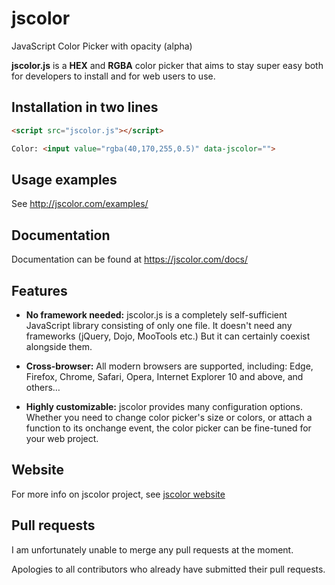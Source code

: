 # jscolor

JavaScript Color Picker with opacity (alpha)

**jscolor.js** is a **HEX** and **RGBA** color picker that aims to stay super easy both for developers to install and for web users to use.



## Installation in two lines

```html
<script src="jscolor.js"></script>

Color: <input value="rgba(40,170,255,0.5)" data-jscolor="">
```


## Usage examples

See http://jscolor.com/examples/



## Documentation

Documentation can be found at https://jscolor.com/docs/



## Features

* **No framework needed:**
  jscolor.js is a completely self-sufficient JavaScript library consisting of only one file.
  It doesn't need any frameworks (jQuery, Dojo, MooTools etc.) But it can certainly coexist alongside them.


* **Cross-browser:**
  All modern browsers are supported, including:
  Edge, Firefox, Chrome, Safari, Opera, Internet Explorer 10 and above, and others…


* **Highly customizable:**
  jscolor provides many configuration options.
  Whether you need to change color picker's size or colors, or attach a function to its onchange event, the color picker can be fine-tuned for your web project.



## Website

For more info on jscolor project, see [jscolor website](http://jscolor.com)



## Pull requests

I am unfortunately unable to merge any pull requests at the moment.

Apologies to all contributors who already have submitted their pull requests.
